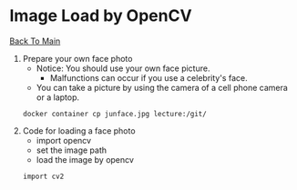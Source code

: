 # Image Load by OpenCV

[Back To Main](../README.md)

1. Prepare your own face photo
    * Notice: You should use your own face picture.
        * Malfunctions can occur if you use a celebrity's face.
    * You can take a picture by using the camera of a cell phone camera or a laptop.
    ~~~
    docker container cp junface.jpg lecture:/git/
    ~~~
2. Code for loading a face photo
    * import opencv
    * set the image path
    * load the image by opencv
    ~~~
    import cv2
    ~~~